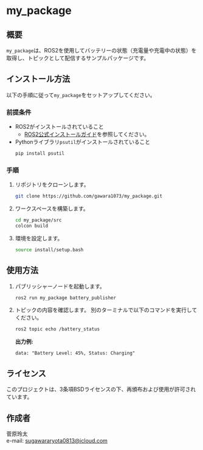 # my_package

## 概要
`my_package`は、ROS2を使用してバッテリーの状態（充電量や充電中の状態）を取得し、トピックとして配信するサンプルパッケージです。

## インストール方法
以下の手順に従って`my_package`をセットアップしてください。

### 前提条件
- ROS2がインストールされていること
  - [ROS2公式インストールガイド](https://docs.ros.org/en/humble/Installation.html)を参照してください。
- Pythonライブラリ`psutil`がインストールされていること
  ```bash
  pip install psutil
  ```

### 手順

1. リポジトリをクローンします。
   ```bash
   git clone https://github.com/gawara1073/my_package.git
   ```

2. ワークスペースを構築します。
   ```bash
   cd my_package/src
   colcon build
   ```

3. 環境を設定します。
   ```bash
   source install/setup.bash
   ```

## 使用方法

1. パブリッシャーノードを起動します。
   ```bash
   ros2 run my_package battery_publisher
   ```

2. トピックの内容を確認します。
   別のターミナルで以下のコマンドを実行してください。
   ```bash
   ros2 topic echo /battery_status
   ```

   **出力例:**
   ```
   data: "Battery Level: 45%, Status: Charging"
   ```

## ライセンス
このプロジェクトは、3条項BSDライセンスの下、再頒布および使用が許可されています。


## 作成者
菅原玲太  
e-mail: sugawararyota0813@icloud.com
